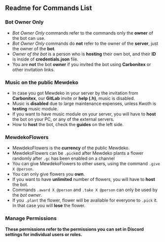 ## Readme for Commands List

### Bot Owner Only

- *Bot Owner Only* commands refer to the commands only the **owner** of the bot can use.
- *Bot Owner Only* commands do **not** refer to the owner of the **server**, just the owner of the **bot**.
- *Owner of the bot* is a person who is **hosting** their own bot, and their **ID** is inside of **credentials.json** file.
- You are **not** the bot **owner** if you invited the bot using **Carbonitex** or other invitation links.

### Music on the public Mewdeko

- In case you got Mewdeko in your server by the invitation from **Carbonitex**, our **GitLab** invite or **help (.h)**, music is disabled.
- Music is **disabled** due to large maintenance expenses, unless Kwoth is **testing** music module.
- If you want to have music module on your server, you will have to **host** the bot on your PC, or any of the external servers.
- How to **host** the bot, check the **guides** on the left side.

### MewdekoFlowers

- MewdekoFlowers is the **currency** of the public Mewdeko.
- MewdekoFlowers can be `.pick`ed after Mewdeko plants a flower randomly after `.gc` has been enabled on a channel
- You can give MewdekoFlowers to other users, using the command `.give X @person`.
- You can only give flowers you **own**.
- If you want to have **unlimited** number of flowers, you will have to **host** the bot.
- Commands `.award X @person` and `.take X @person` can only be used by the *bot owner*.
- If you `.plant` the flower, flower will be avaliable for everyone to `.pick` it. In that case you will **lose** the flower.

### Manage Permissions

**These permissions refer to the permissions you can set in Discord settings for individual users or roles.**
